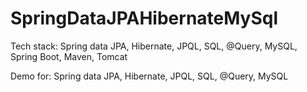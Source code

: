 # SpringDataJPAHibernateMySql

Tech stack: Spring data JPA, Hibernate, JPQL, SQL, @Query, MySQL, Spring Boot, Maven, Tomcat

Demo for: Spring data JPA, Hibernate, JPQL, SQL, @Query, MySQL
